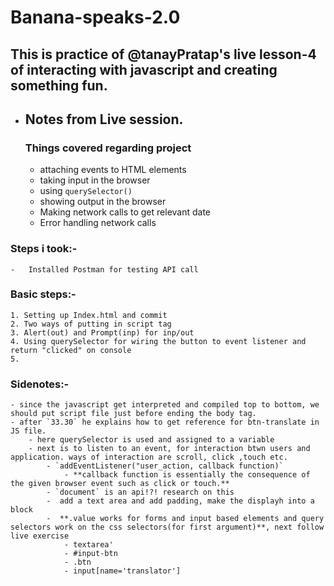# Banana-speaks-2.0
## This is practice of @tanayPratap's live lesson-4 of interacting with javascript and creating something fun.
-  ## Notes from Live session.
    ### Things covered regarding project
    -   attaching events to HTML elements
    -   taking input in the browser
    -   using `querySelector()`
    -   showing output in the browser
    -   Making network calls to get relevant date
    -   Error handling network calls 
### Steps i took:-
    -   Installed Postman for testing API call

### Basic steps:-
    1. Setting up Index.html and commit
    2. Two ways of putting in script tag
    3. Alert(out) and Prompt(inp) for inp/out
    4. Using querySelector for wiring the button to event listener and return "clicked" on console
    5.



### Sidenotes:-
    - since the javascript get interpreted and compiled top to bottom, we should put script file just before ending the body tag.
    - after `33.30` he explains how to get reference for btn-translate in JS file.
        - here querySelector is used and assigned to a variable
        - next is to listen to an event, for interaction btwn users and application. ways of interaction are scroll, click ,touch etc.
            - `addEventListener("user_action, callback function)`
                - **callback function is essentially the consequence of the given browser event such as click or touch.**
            - `document` is an api!?! research on this
            -  add a text area and add padding, make the displayh into a block
            -  **.value works for forms and input based elements and query selectors work on the css selectors(for first argument)**, next follow live exercise
                - textarea'
                - #input-btn
                - .btn
                - input[name='translator']


